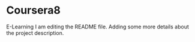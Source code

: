 # Coursera8
E-Learning
I am editing the README file. Adding some more details about the project description.
